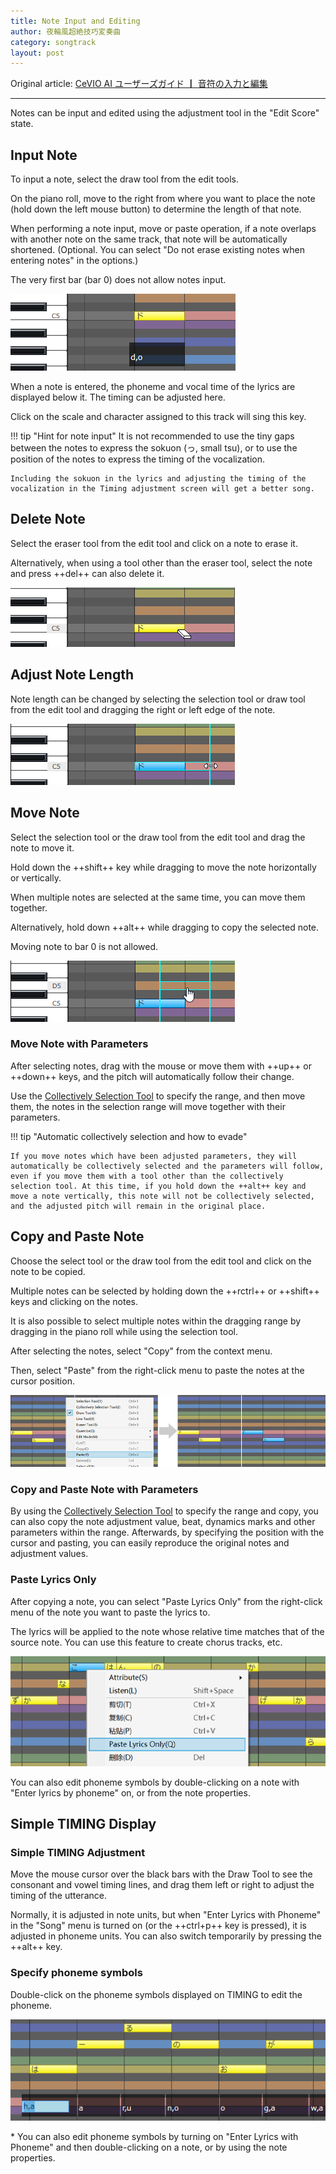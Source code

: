 ```yaml
---
title: Note Input and Editing
author: 夜輪風超絶技巧変奏曲
category: songtrack
layout: post
---
```

Original article: [CeVIO AI ユーザーズガイド ┃ 音符の入力と編集](https://cevio.jp/guide/cevio_ai/songtrack/song_02/)

---

Notes can be input and edited using the adjustment tool in the "Edit Score" state.

## Input Note

To input a note, select the draw tool from the edit tools.

On the piano roll, move to the right from where you want to place the note (hold down the left mouse button) to determine the length of that note.

When performing a note input, move or paste operation, if a note overlaps with another note on the same track, that note will be automatically shortened. (Optional. You can select "Do not erase existing notes when entering notes" in the options.)

The very first bar (bar 0) does not allow notes input.

![enter note](images/song_02_1.png)

When a note is entered, the phoneme and vocal time of the lyrics are displayed below it. The timing can be adjusted here.

Click on the scale and character assigned to this track will sing this key.

!!! tip "Hint for note input"
    It is not recommended to use the tiny gaps between the notes to express the sokuon (っ, small tsu), or to use the position of the notes to express the timing of the vocalization.

    Including the sokuon in the lyrics and adjusting the timing of the vocalization in the Timing adjustment screen will get a better song.

## Delete Note

Select the eraser tool from the edit tool and click on a note to erase it.

Alternatively, when using a tool other than the eraser tool, select the note and press ++del++ can also delete it.

![delete note](images/song_02_2.png)

## Adjust Note Length

Note length can be changed by selecting the selection tool or draw tool from the edit tool and dragging the right or left edge of the note.

![adjust note length](images/song_02_3.png)

## Move Note

Select the selection tool or the draw tool from the edit tool and drag the note to move it.

Hold down the ++shift++ key while dragging to move the note horizontally or vertically.

When multiple notes are selected at the same time, you can move them together.

Alternatively, hold down ++alt++ while dragging to copy the selected note.

Moving note to bar 0 is not allowed.

![move note](images/song_02_4.png)

### Move Note with Parameters

After selecting notes, drag with the mouse or move them with ++up++ or ++down++ keys, and the pitch will automatically follow their change.

Use the [Collectively Selection Tool](../song_05) to specify the range, and then move them, the notes in the selection range will move together with their parameters.

!!! tip "Automatic collectively selection and how to evade"

    If you move notes which have been adjusted parameters, they will automatically be collectively selected and the parameters will follow, even if you move them with a tool other than the collectively selection tool. At this time, if you hold down the ++alt++ key and move a note vertically, this note will not be collectively selected, and the adjusted pitch will remain in the original place.

## Copy and Paste Note

Choose the select tool or the draw tool from the edit tool and click on the note to be copied.

Multiple notes can be selected by holding down the ++rctrl++ or ++shift++ keys and clicking on the notes.

It is also possible to select multiple notes within the dragging range by dragging in the piano roll while using the selection tool.

After selecting the notes, select "Copy" from the context menu.

Then, select "Paste" from the right-click menu to paste the notes at the cursor position.

![copy and paste note](images/song_02_5.png)

### Copy and Paste Note with Parameters

By using the [Collectively Selection Tool](../song_05) to specify the range and copy, you can also copy the note adjustment value, beat, dynamics marks and other parameters within the range. Afterwards, by specifying the position with the cursor and pasting, you can easily reproduce the original notes and adjustment values.

### Paste Lyrics Only

After copying a note, you can select "Paste Lyrics Only" from the right-click menu of the note you want to paste the lyrics to.

The lyrics will be applied to the note whose relative time matches that of the source note. You can use this feature to create chorus tracks, etc.

![score note paste lyrics](images/song_02_6.png)

You can also edit phoneme symbols by double-clicking on a note with "Enter lyrics by phoneme" on, or from the note properties.

## Simple TIMING Display

### Simple TIMING Adjustment

Move the mouse cursor over the black bars with the Draw Tool to see the consonant and vowel timing lines, and drag them left or right to adjust the timing of the utterance.

Normally, it is adjusted in note units, but when "Enter Lyrics with Phoneme" in the "Song" menu is turned on (or the ++ctrl+p++ key is pressed), it is adjusted in phoneme units. You can also switch temporarily by pressing the ++alt++ key.

### Specify phoneme symbols

Double-click on the phoneme symbols displayed on TIMING to edit the phoneme.

![timing adjust](images/song_02_8.png)

\* You can also edit phoneme symbols by turning on "Enter Lyrics with Phoneme" and then double-clicking on a note, or by using the note properties.
